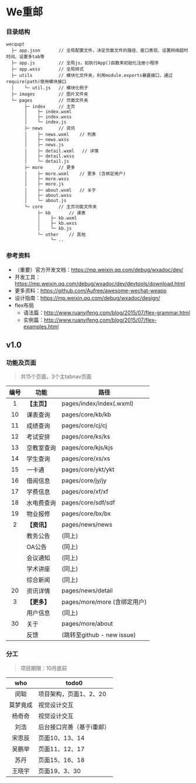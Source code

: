 We重邮
===

### 目录结构
```
wecqupt
  ├─ app.json       // 全局配置文件，决定页面文件的路径、窗口表现、设置网络超时时间、设置多tab等     
  ├─ app.js         // 全局js，如执行App()函数来初始化注册小程序
  ├─ app.wxss       // 全局样式
  ├─ utils          // 模块化文件夹，利用module.exports暴露接口，通过require(path)使用模块接口
  │    └─ util.js   // 模块化例子
  ├─ images         // 图片文件夹
  └─ pages          // 页面文件夹
       ├─ index     // 主页
       │    ├─ index.wxml
       │    ├─ index.wxss
       │    └─ index.js
       ├─ news      // 资讯
       │    ├─ news.wxml    // 列表
       │    ├─ news.wxss
       │    ├─ news.js
       │    ├─ detail.wxml   // 详情
       │    ├─ detail.wxss
       │    └─ detail.js
       ├─ more      // 更多
       │    ├─ more.wxml    // 更多 (含绑定用户)
       │    ├─ more.wxss
       │    ├─ more.js
       │    ├─ about.wxml   // 关于
       │    ├─ about.wxss
       │    └─ about.js
       └─ core      // 主页功能文件夹
            ├─ kb       // 课表
            │    ├─ kb.wxml
            │    ├─ kb.wxss
            │    └─ kb.js
            └─ other    // 其他
                 └─ ..
```

### 参考资料

* （重要）官方开发文档：https://mp.weixin.qq.com/debug/wxadoc/dev/
* 开发工具：https://mp.weixin.qq.com/debug/wxadoc/dev/devtools/download.html
* 更多资料：https://github.com/Aufree/awesome-wechat-weapp
* 设计指南：https://mp.weixin.qq.com/debug/wxadoc/design/
* flex布局
  * 语法篇：http://www.ruanyifeng.com/blog/2015/07/flex-grammar.html
  * 实例篇：http://www.ruanyifeng.com/blog/2015/07/flex-examples.html

## v1.0
### 功能及页面
> 共15个页面，3个主tabnav页面

| 编号 | 功能        | 路径                        |
|:---:| ----------- | -------------------------- |
| 1   | **【主页】** | pages/index/index(.wxml)   |
| 10  | 课表查询     | pages/core/kb/kb           |
| 11  | 成绩查询     | pages/core/cj/cj           |
| 12  | 考试安排     | pages/core/ks/ks           |
| 13  | 空教室查询   | pages/core/kjs/kjs         |
| 14  | 学生查询     | pages/core/xs/xs           |
| 15  | 一卡通       | pages/core/ykt/ykt         |
| 16  | 借阅信息     | pages/core/jy/jy           |
| 17  | 学费信息     | pages/core/xf/xf           |
| 18  | 水电费查询   | pages/core/sdf/sdf         |
| 19  | 物业报修     | pages/core/bx/bx           |
| 2   | **【资讯】** | pages/news/news            |
|     | 教务公告     | (同上)                      |
|     | OA公告      | (同上)                      |
|     | 会议通知     | (同上)                      |
|     | 学术讲座     | (同上)                      |
|     | 综合新闻     | (同上)                      |
| 20  | 资讯详情     | pages/news/detail          |
| 3   | **【更多】** | pages/more/more (含绑定用户) |
|     | 用户信息     | (同上)                      |
| 30  | 关于        | pages/more/about           |
|     | 反馈        | (跳转至github - new issue)  |

### 分工
> 项目期限：10月底前

| who    | todo0                       |
|:------:| --------------------------- |
| 闵聪    | 项目架构，页面1、2、20         |
| 莫梦竟成 | 视觉设计交互                 |
| 杨奇奇   | 视觉设计交互                 |
| 刘浩     | 后台接口完善（基于i重邮）      |
| 宋思辰   | 页面10、13、14               |
| 吴鹏举   | 页面11、12、17               |
| 苏丹     | 页面15、16、18               |
| 王晓宇   | 页面19、3、30                |